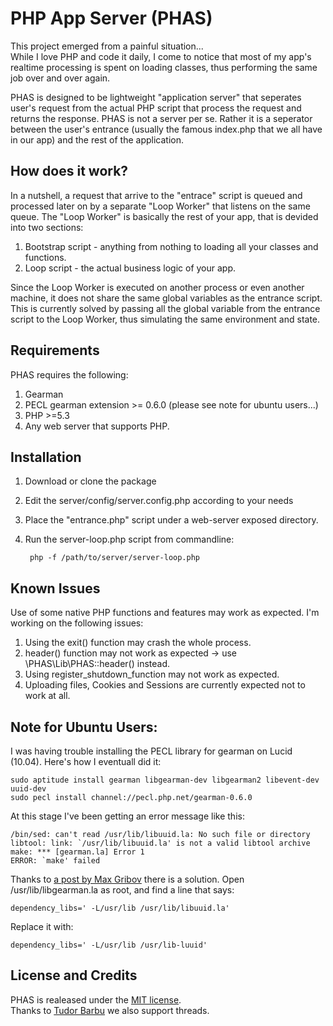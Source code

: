 # PHP App Server (PHAS)

This project emerged from a painful situation...    
While I love PHP and code it daily, I come to notice that most of my app's realtime processing is spent on loading classes, 
thus performing the same job over and over again.

PHAS is designed to be lightweight "application server" that seperates user's request from the actual PHP script that process the request and returns the response.
PHAS is not a server per se. Rather it is a seperator between the user's entrance (usually the famous index.php that we all have in our app) and the rest of the application.

## How does it work?

In a nutshell, a request that arrive to the "entrace" script is queued and processed later on by a separate "Loop Worker" that listens on the same queue.
The "Loop Worker" is basically the rest of your app, that is devided into two sections: 

1. Bootstrap script - anything from nothing to loading all your classes and functions.
2. Loop script - the actual business logic of your app.

Since the Loop Worker is executed on another process or even another machine, it does not share the same global variables as the entrance script. 
This is currently solved by passing all the global variable from the entrance script to the Loop Worker, thus simulating the same environment and state.

## Requirements

PHAS requires the following:

1. Gearman
2. PECL gearman extension >= 0.6.0 (please see note for ubuntu users...)
3. PHP >=5.3
4. Any web server that supports PHP.


## Installation

1. Download or clone the package
2. Edit the server/config/server.config.php according to your needs
3. Place the "entrance.php" script under a web-server exposed directory.
4. Run the server-loop.php script from commandline:   
		
		php -f /path/to/server/server-loop.php


## Known Issues 

Use of some native PHP functions and features may work as expected. I'm working on the following issues:

1. Using the exit() function may crash the whole process.
2. header() function may not work as expected -> use \PHAS\Lib\PHAS::header() instead.
3. Using register_shutdown_function may not work as expected. 
4. Uploading files, Cookies and Sessions are currently expected not to work at all. 


## Note for Ubuntu Users:
I was having trouble installing the PECL library for gearman on Lucid (10.04). Here's how I eventuall did it:

	sudo aptitude install gearman libgearman-dev libgearman2 libevent-dev uuid-dev
	sudo pecl install channel://pecl.php.net/gearman-0.6.0

At this stage I've been getting an error message like this:

	/bin/sed: can't read /usr/lib/libuuid.la: No such file or directory
	libtool: link: `/usr/lib/libuuid.la' is not a valid libtool archive
	make: *** [gearman.la] Error 1
	ERROR: `make' failed
	
Thanks to [a post by Max Gribov](http://mgribov.blogspot.com/2010/05/gearman-pecl-package-on-ubuntu-lucid.html) there is a solution.
Open /usr/lib/libgearman.la as root, and find a line that says:    

	dependency_libs=' -L/usr/lib /usr/lib/libuuid.la'
	
Replace it with:    

	dependency_libs=' -L/usr/lib /usr/lib-luuid'

## License and Credits
PHAS is realeased under the [MIT license](http://en.wikipedia.org/wiki/MIT_License).  
Thanks to [Tudor Barbu](http://blog.motane.lu/) we also support threads.


